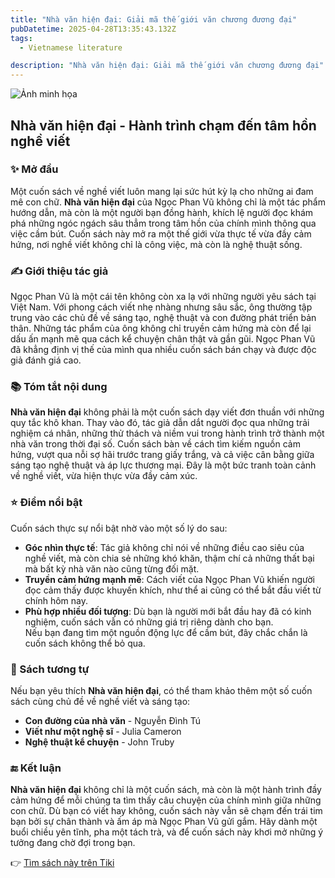 ```yaml
---
title: "Nhà văn hiện đại: Giải mã thế giới văn chương đương đại"
pubDatetime: 2025-04-28T13:35:43.132Z
tags:
  - Vietnamese literature

description: "Nhà văn hiện đại: Giải mã thế giới văn chương đương đại"
---
```


![Ảnh minh họa](https://product.hstatic.net/200000481913/product/1e8a576d-63f6-45a4-9f33-0e10faa0c8b1_769c9251f94843d19d3d557a9c9e2164_master.jpg)

 ## Nhà văn hiện đại - Hành trình chạm đến tâm hồn nghề viết

### ✨ Mở đầu  
Một cuốn sách về nghề viết luôn mang lại sức hút kỳ lạ cho những ai đam mê con chữ. **Nhà văn hiện đại** của Ngọc Phan Vũ không chỉ là một tác phẩm hướng dẫn, mà còn là một người bạn đồng hành, khích lệ người đọc khám phá những ngóc ngách sâu thẳm trong tâm hồn của chính mình thông qua việc cầm bút. Cuốn sách này mở ra một thế giới vừa thực tế vừa đầy cảm hứng, nơi nghề viết không chỉ là công việc, mà còn là nghệ thuật sống.

### ✍️ Giới thiệu tác giả  
Ngọc Phan Vũ là một cái tên không còn xa lạ với những người yêu sách tại Việt Nam. Với phong cách viết nhẹ nhàng nhưng sâu sắc, ông thường tập trung vào các chủ đề về sáng tạo, nghệ thuật và con đường phát triển bản thân. Những tác phẩm của ông không chỉ truyền cảm hứng mà còn để lại dấu ấn mạnh mẽ qua cách kể chuyện chân thật và gần gũi. Ngọc Phan Vũ đã khẳng định vị thế của mình qua nhiều cuốn sách bán chạy và được độc giả đánh giá cao.

### 📚 Tóm tắt nội dung  
**Nhà văn hiện đại** không phải là một cuốn sách dạy viết đơn thuần với những quy tắc khô khan. Thay vào đó, tác giả dẫn dắt người đọc qua những trải nghiệm cá nhân, những thử thách và niềm vui trong hành trình trở thành một nhà văn trong thời đại số. Cuốn sách bàn về cách tìm kiếm nguồn cảm hứng, vượt qua nỗi sợ hãi trước trang giấy trắng, và cả việc cân bằng giữa sáng tạo nghệ thuật và áp lực thương mại. Đây là một bức tranh toàn cảnh về nghề viết, vừa hiện thực vừa đầy cảm xúc.

### ⭐ Điểm nổi bật  
Cuốn sách thực sự nổi bật nhờ vào một số lý do sau:  
- **Góc nhìn thực tế**: Tác giả không chỉ nói về những điều cao siêu của nghề viết, mà còn chia sẻ những khó khăn, thậm chí cả những thất bại mà bất kỳ nhà văn nào cũng từng đối mặt.  
- **Truyền cảm hứng mạnh mẽ**: Cách viết của Ngọc Phan Vũ khiến người đọc cảm thấy được khuyến khích, như thể ai cũng có thể bắt đầu viết từ chính hôm nay.  
- **Phù hợp nhiều đối tượng**: Dù bạn là người mới bắt đầu hay đã có kinh nghiệm, cuốn sách vẫn có những giá trị riêng dành cho bạn.  
Nếu bạn đang tìm một nguồn động lực để cầm bút, đây chắc chắn là cuốn sách không thể bỏ qua.

### 📖 Sách tương tự  
Nếu bạn yêu thích **Nhà văn hiện đại**, có thể tham khảo thêm một số cuốn sách cùng chủ đề về nghề viết và sáng tạo:  
- **Con đường của nhà văn** - Nguyễn Đình Tú  
- **Viết như một nghệ sĩ** - Julia Cameron  
- **Nghệ thuật kể chuyện** - John Truby  

### 🔚 Kết luận  
**Nhà văn hiện đại** không chỉ là một cuốn sách, mà còn là một hành trình đầy cảm hứng để mỗi chúng ta tìm thấy câu chuyện của chính mình giữa những con chữ. Dù bạn có viết hay không, cuốn sách này vẫn sẽ chạm đến trái tim bạn bởi sự chân thành và ấm áp mà Ngọc Phan Vũ gửi gắm. Hãy dành một buổi chiều yên tĩnh, pha một tách trà, và để cuốn sách này khơi mở những ý tưởng đang chờ đợi trong bạn.

👉 [Tìm sách này trên Tiki](https://tiki.vn/search?q=Nh%C3%A0%20v%C4%83n%20hi%E1%BB%87n%20%C4%91%E1%BA%A1i)